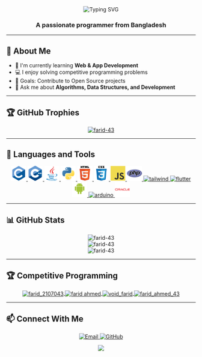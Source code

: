 <div align="center">
  <img src="https://readme-typing-svg.herokuapp.com?font=Fira+Code&weight=600&size=30&pause=1000&color=0A6EBD&center=true&vCenter=true&random=false&width=435&lines=Hi+%F0%9F%91%8B%2C+I'm+Farid+Ahmed;A+Competitive+Programmer" alt="Typing SVG" />
</div>

<h3 align="center">A passionate programmer from Bangladesh </h3>

<!-- <p align="center">
  <a href="https://github.com/farid-43">
    <img src="https://komarev.com/ghpvc/?username=farid-43&label=Profile%20views&color=0e75b6&style=flat" alt="Profile Views" />
  </a>
</p> -->

---

## 💫 About Me

- 🌱 I'm currently learning **Web & App Development**
- 💻 I enjoy solving competitive programming problems
- 🎯 Goals: Contribute to Open Source projects
- 💬 Ask me about **Algorithms, Data Structures, and Development**

---

## 🏆 GitHub Trophies

<p align="center">
  <a href="https://github.com/ryo-ma/github-profile-trophy">
    <img src="https://github-profile-trophy.vercel.app/?username=farid-43&theme=algolia&column=7&margin-w=15&margin-h=15" alt="farid-43" />
  </a>
</p>

---

## 🚀 Languages and Tools

<p align="center">
  <a href="https://www.cprogramming.com/" target="_blank" rel="noreferrer">
    <img src="https://raw.githubusercontent.com/devicons/devicon/master/icons/c/c-original.svg" alt="c" width="40" height="40"/>
  </a>
  <a href="https://www.w3schools.com/cpp/" target="_blank" rel="noreferrer">
    <img src="https://raw.githubusercontent.com/devicons/devicon/master/icons/cplusplus/cplusplus-original.svg" alt="cplusplus" width="40" height="40"/>
  </a>
  <a href="https://www.java.com" target="_blank" rel="noreferrer">
    <img src="https://raw.githubusercontent.com/devicons/devicon/master/icons/java/java-original.svg" alt="java" width="40" height="40"/>
  </a>
  <a href="https://www.python.org" target="_blank" rel="noreferrer">
    <img src="https://raw.githubusercontent.com/devicons/devicon/master/icons/python/python-original.svg" alt="python" width="40" height="40"/>
  </a>
  <a href="https://www.w3.org/html/" target="_blank" rel="noreferrer">
    <img src="https://raw.githubusercontent.com/devicons/devicon/master/icons/html5/html5-original-wordmark.svg" alt="html5" width="40" height="40"/>
  </a>
  <a href="https://www.w3schools.com/css/" target="_blank" rel="noreferrer">
    <img src="https://raw.githubusercontent.com/devicons/devicon/master/icons/css3/css3-original-wordmark.svg" alt="css3" width="40" height="40"/>
  </a>
  <a href="https://developer.mozilla.org/en-US/docs/Web/JavaScript" target="_blank" rel="noreferrer">
    <img src="https://raw.githubusercontent.com/devicons/devicon/master/icons/javascript/javascript-original.svg" alt="javascript" width="40" height="40"/>
  </a>
  <a href="https://www.php.net" target="_blank" rel="noreferrer">
    <img src="https://raw.githubusercontent.com/devicons/devicon/master/icons/php/php-original.svg" alt="php" width="40" height="40"/>
  </a>
  <a href="https://tailwindcss.com/" target="_blank" rel="noreferrer">
    <img src="https://www.vectorlogo.zone/logos/tailwindcss/tailwindcss-icon.svg" alt="tailwind" width="40" height="40"/>
  </a>
  <a href="https://flutter.dev" target="_blank" rel="noreferrer">
    <img src="https://www.vectorlogo.zone/logos/flutterio/flutterio-icon.svg" alt="flutter" width="40" height="40"/>
  </a>
  <a href="https://developer.android.com" target="_blank" rel="noreferrer">
    <img src="https://raw.githubusercontent.com/devicons/devicon/master/icons/android/android-original-wordmark.svg" alt="android" width="40" height="40"/>
  </a>
  <a href="https://www.arduino.cc/" target="_blank" rel="noreferrer">
    <img src="https://cdn.worldvectorlogo.com/logos/arduino-1.svg" alt="arduino" width="40" height="40"/>
  </a>
  <a href="https://www.oracle.com/" target="_blank" rel="noreferrer">
    <img src="https://raw.githubusercontent.com/devicons/devicon/master/icons/oracle/oracle-original.svg" alt="oracle" width="40" height="40"/>
  </a>
</p>

---

## 📊 GitHub Stats

<div align="center">
  <img src="https://github-readme-stats.vercel.app/api/top-langs?username=farid-43&show_icons=true&locale=en&layout=compact&theme=tokyonight" alt="farid-43" />
</div>

<div align="center">
  <img src="https://github-readme-stats.vercel.app/api?username=farid-43&show_icons=true&locale=en&theme=tokyonight" alt="farid-43" />
</div>

<div align="center">
  <img src="https://github-readme-streak-stats.herokuapp.com/?user=farid-43&theme=tokyonight" alt="farid-43" />
</div>

---

## 🏆 Competitive Programming

<p align="center">
  <a href="https://www.codechef.com/users/farid_2107043" target="blank">
    <img align="center" src="https://img.shields.io/badge/CodeChef-5B4638?style=for-the-badge&logo=codechef&logoColor=white" alt="farid_2107043" />
  </a>
  <a href="https://www.hackerrank.com/profile/farid_2107043" target="blank">
    <img align="center" src="https://img.shields.io/badge/-Hackerrank-2EC866?style=for-the-badge&logo=HackerRank&logoColor=white" alt="farid ahmed" />
  </a>
  <a href="https://codeforces.com/profile/void_farid" target="blank">
    <img align="center" src="https://img.shields.io/badge/Codeforces-445f9d?style=for-the-badge&logo=Codeforces&logoColor=white" alt="void_farid" />
  </a>
  <a href="https://www.leetcode.com/farid_ahmed_43" target="blank">
    <img align="center" src="https://img.shields.io/badge/LeetCode-000000?style=for-the-badge&logo=LeetCode&logoColor=#d16c06" alt="farid_ahmed_43" />
  </a>
</p>

---

## 📫 Connect With Me

<p align="center">
  <a href="mailto:faridpatwary2020@gmail.com">
    <img src="https://img.shields.io/badge/Gmail-D14836?style=for-the-badge&logo=gmail&logoColor=white" alt="Email" />
  </a>
  <a href="https://github.com/farid-43">
    <img src="https://img.shields.io/badge/github-%23121011.svg?style=for-the-badge&logo=github&logoColor=white" alt="GitHub" />
  </a>
</p>

<div align="center">
  <img src="https://capsule-render.vercel.app/api?type=waving&color=gradient&height=100&section=footer" />
</div>

